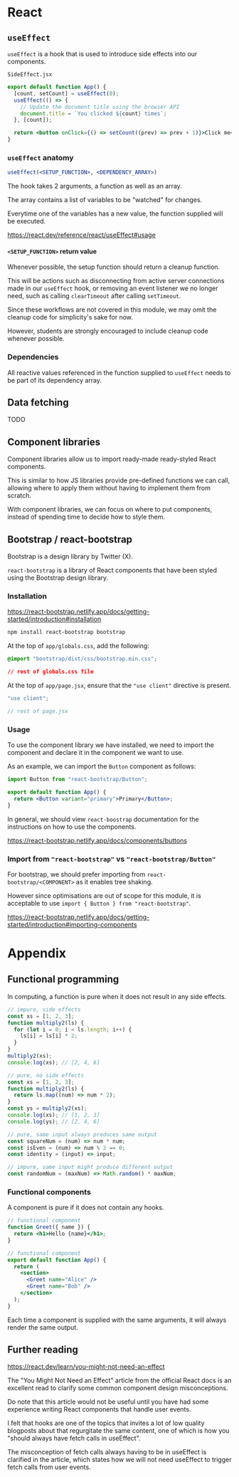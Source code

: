 # React

## `useEffect`

`useEffect` is a hook that is used to introduce side effects into our components.

`SideEffect.jsx`

```jsx
export default function App() {
  [count, setCount] = useEffect(0);
  useEffect(() => {
    // Update the document title using the browser API
    document.title = `You clicked ${count} times`;
  }, [count]);

  return <button onClick={() => setCount((prev) => prev + 1)}>Click me</button>;
}
```

### `useEffect` anatomy

```jsx
useEffect(<SETUP_FUNCTION>, <DEPENDENCY_ARRAY>)
```

The hook takes 2 arguments, a function as well as an array.

The array contains a list of variables to be "watched" for changes.

Everytime one of the variables has a new value, the function supplied will be executed.

https://react.dev/reference/react/useEffect#usage

#### `<SETUP_FUNCTION>` return value

Whenever possible, the setup function should return a cleanup function.

This will be actions such as disconnecting from active server connections made in our `useEffect` hook, or removing an event listener we no longer need, such as calling `clearTimeout` after calling `setTimeout`.

Since these workflows are not covered in this module, we may omit the cleanup code for simplicity's sake for now.

However, students are strongly encouraged to include cleanup code whenever possible.

### Dependencies

All reactive values referenced in the function supplied to `useEffect` needs to be part of its dependency array.

## Data fetching

TODO

## Component libraries

Component libraries allow us to import ready-made ready-styled React components.

This is similar to how JS libraries provide pre-defined functions we can call, allowing where to apply them without having to implement them from scratch.

With component libraries, we can focus on where to put components, instead of spending time to decide how to style them.

## Bootstrap / react-bootstrap

Bootstrap is a design library by Twitter (X).

`react-bootstrap` is a library of React components that have been styled using the Bootstrap design library.

### Installation

https://react-bootstrap.netlify.app/docs/getting-started/introduction#installation

```bash
npm install react-bootstrap bootstrap
```

At the top of `app/globals.css`, add the following:

```css
@import "bootstrap/dist/css/bootstrap.min.css";

// rest of globals.css file
```

At the top of `app/page.jsx`, ensure that the `"use client"` directive is present.

```jsx
"use client";

// rest of page.jsx
```

### Usage

To use the component library we have installed, we need to import the component and declare it in the component we want to use.

As an example, we can import the `Button` component as follows:

```jsx
import Button from "react-bootstrap/Button";

export default function App() {
  return <Button variant="primary">Primary</Button>;
}
```

In general, we should view `react-boostrap` documentation for the instructions on how to use the components.

https://react-bootstrap.netlify.app/docs/components/buttons

### Import from `"react-bootstrap"` vs `"react-bootstrap/Button"`

For bootstrap, we should prefer importing from `react-bootstrap/<COMPONENT>` as it enables tree shaking.

However since optimisations are out of scope for this module, it is acceptable to use `import { Button } from "react-bootstrap"`.

https://react-bootstrap.netlify.app/docs/getting-started/introduction#importing-components

# Appendix

## Functional programming

In computing, a function is pure when it does not result in any side effects.

```js
// impure, side effects
const xs = [1, 2, 3];
function multiply2(ls) {
  for (let i = 0; i < ls.length; i++) {
    ls[i] = ls[i] * 2;
  }
}
multiply2(xs);
console.log(xs); // [2, 4, 6]

// pure, no side effects
const xs = [1, 2, 3];
function multiply2(ls) {
  return ls.map((num) => num * 2);
}
const ys = multiply2(xs);
console.log(xs); // [1, 2, 3]
console.log(ys); // [2, 4, 6]

// pure, same input always produces same output
const squareNum = (num) => num * num;
const isEven = (num) => num % 2 == 0;
const identity = (input) => input;

// impure, same input might produce different output
const randomNum = (maxNum) => Math.random() * maxNum;
```

### Functional components

A component is pure if it does not contain any hooks.

```jsx
// functional component
function Greet({ name }) {
  return <h1>Hello {name}</h1>;
}

// functional component
export default function App() {
  return (
    <section>
      <Greet name="Alice" />
      <Greet name="Bob" />
    </section>
  );
}
```

Each time a component is supplied with the same arguments, it will always render the same output.

## Further reading

https://react.dev/learn/you-might-not-need-an-effect

The "You Might Not Need an Effect" article from the official React docs is an excellent read to clarify some common component design misconceptions.

Do note that this article would not be useful until you have had some experience writing React components that handle user events.

I felt that hooks are one of the topics that invites a lot of low quality blogposts about that regurgitate the same content, one of which is how you "should always have fetch calls in useEffect".

The misconception of fetch calls always having to be in useEffect is clarified in the article, which states how we will not need useEffect to trigger fetch calls from user events.
